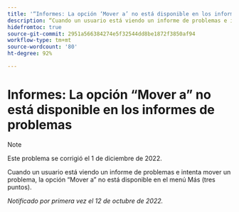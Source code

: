 ```yaml
---
title: '“Informes: La opción ‘Mover a’ no está disponible en los informes de problemas”'
description: “Cuando un usuario está viendo un informe de problemas e intenta mover un problema, la opción Mover a no está disponible en el menú Más (tres puntos).”
hidefromtoc: true
source-git-commit: 2951a566384274e5f32544dd8be1872f3850af94
workflow-type: tm+mt
source-wordcount: '80'
ht-degree: 92%

---
```



# Informes: La opción “Mover a” no está disponible en los informes de problemas

>[!NOTE]
>
>Este problema se corrigió el 1 de diciembre de 2022.

Cuando un usuario está viendo un informe de problemas e intenta mover un problema, la opción “Mover a” no está disponible en el menú Más (tres puntos).

_Notificado por primera vez el 12 de octubre de 2022._

